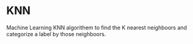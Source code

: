 # KNN
Machine Learning KNN algorithem to find the K nearest neighboors and categorize a label by those neighboors.
